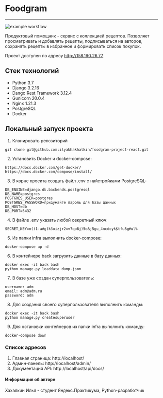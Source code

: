 # Foodgram
---
![example workflow](https://github.com/ilyakhakhalkin/foodgram-project-react/actions/workflows/main.yml/badge.svg)

Продуктовый помощник - сервис с коллекцией рецептов.
Позволяет просматривать и добавлять рецепты, подписываться на авторов, сохранять рецепты в избранное и формировать список покупок.

Проект доступен по адресу http://158.160.26.77


## Стек технологий
- Python 3.7
- Django 3.2.16
- Dango Rest Framework 3.12.4
- Gunicorn 20.0.4
- Nginx 1.21.3
- PostgreSQL
- Docker

## Локальный запуск проекта
1. Клонировать репозиторий
```
git clone git@github.com:ilyakhakhalkin/foodgram-project-react.git
```
2. Установить Docker и docker-compose:
```
https://docs.docker.com/get-docker/
https://docs.docker.com/compose/install/
```
3. В корне проекта создать файл .env с найстройками PostgreSQL:
```
DB_ENGINE=django.db.backends.postgresql
DB_NAME=postgres
POSTGRES_USER=postgres
POSTGRES_PASSWORD=придумайте пароль для базы данных
DB_HOST=db
DB_PORT=5432
```
4. В файле .env указать любой секретный ключ:
```
SECRET_KEY=m()1-a#g)k3oizjr2=v7qo8j)5e&j5gu_4ncdoyk$tfu8g#ul%
```
5. Из папки infra выполнить docker-compose:
```
docker-compose up -d
```
6. В контейнере back загрузить данные в базу данных:
```
docker exec -it back bash
python manage.py loaddata dump.json
```
7. В базе уже создан суперпользователь:
```
username: adm
email: adm@adm.ru
password: adm
```
8. Для создания своего суперпользователя выполнить команды:
```
docker exec -it back bash
python manage.py createsuperuser
```
9. Для остановки контейнеров из папки infra выполнить команду:
```
docker-compose down
```

### Список адресов
1. Главная страница: http://localhost/
2. Админ-панель: http://localhost/admin/
3. Документация API: http://localhost/api/docs/


#### Информация об авторе
Хахалкин Илья - студент Яндекс.Практикума, Python-разработчик